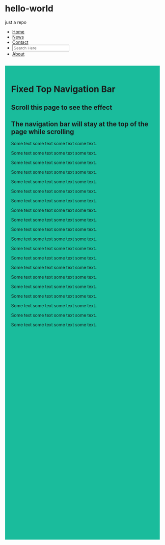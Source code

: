 # hello-world
just a repo
<html>
<head>
<style>
body {margin:0;}

ul {
    list-style-type: none;
    margin: 0;
    padding: 0;
    overflow: hidden;
    background-color: #333;
    position: fixed;
    top: 0;
    width: 100%;
}

li {
    float: left;
}

li a {
    display: block;
    color: white;
    text-align: center;
    padding: 14px 16px;
    text-decoration: none;
}

li a:hover:not(.active) {
    background-color: #111;
}

.active {
    background-color: #4CAF50;
}

.search{
width:900px;
padding:6px;
border-radius:10px 10px ;
border:none;
border:1px white;
font-size:16px;
text-align:left;
margin-top:8px;
}
</style>
</head>
<body>

<ul>

  <li><a class="active" href="#home">Home</a></li>
  <li><a href="#news">News</a></li>
  <li><a href="#contact">Contact</a></li>
  <li><input type="text" class="search" placeholder="Search Here"></li>
  <li><a href="#about">About</a></li>
  
</ul>

<div style="padding:20px;margin-top:30px;background-color:#1abc9c;height:1500px;">
<h1>Fixed Top Navigation Bar</h1>
<h2>Scroll this page to see the effect</h2>
<h2>The navigation bar will stay at the top of the page while scrolling</h2>

<p>Some text some text some text some text..</p>
<p>Some text some text some text some text..</p>
<p>Some text some text some text some text..</p>
<p>Some text some text some text some text..</p>
<p>Some text some text some text some text..</p>
<p>Some text some text some text some text..</p>
<p>Some text some text some text some text..</p>
<p>Some text some text some text some text..</p>
<p>Some text some text some text some text..</p>
<p>Some text some text some text some text..</p>
<p>Some text some text some text some text..</p>
<p>Some text some text some text some text..</p>
<p>Some text some text some text some text..</p>
<p>Some text some text some text some text..</p>
<p>Some text some text some text some text..</p>
<p>Some text some text some text some text..</p>
<p>Some text some text some text some text..</p>
<p>Some text some text some text some text..</p>
<p>Some text some text some text some text..</p>
<p>Some text some text some text some text..</p>
</div>

</body>
</html>
